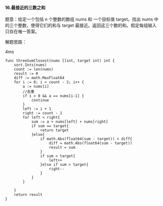 #### 16.最接近的三数之和
题意：给定一个包括 n 个整数的数组 nums 和 一个目标值 target。找出 nums 中的三个整数，使得它们的和与 target 最接近。返回这三个数的和。假定每组输入只存在唯一答案。

解题思路：

4ms

```
func threeSumClosest(nums []int, target int) int {
	sort.Ints(nums)
	count := len(nums)
	result := 0
	diff := math.MaxFloat64
	for i := 0; i < count - 2; i++ {
		a := nums[i]
		//去重
		if i > 0 && a == nums[i-1] {
			continue
		}
		left := i + 1
		right := count - 1
		for left < right{
			sum := a + nums[left] + nums[right]
			if sum == target{
				return target
			}else{
				if math.Abs(float64(sum - target)) < diff{
					diff = math.Abs(float64(sum - target))
					result = sum
				}
				if sum < target{
					left++
				}else if sum > target{
					right--
				}
			}
		}

	}
	return result
}
```